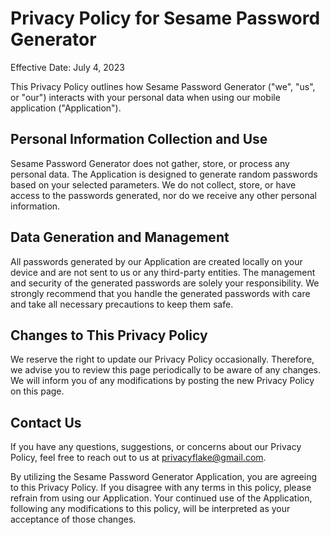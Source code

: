 # Privacy Policy for Sesame Password Generator

Effective Date: July 4, 2023

This Privacy Policy outlines how Sesame Password Generator ("we", "us", or "our") interacts with your personal data when using our mobile application ("Application").

## Personal Information Collection and Use

Sesame Password Generator does not gather, store, or process any personal data. The Application is designed to generate random passwords based on your selected parameters. We do not collect, store, or have access to the passwords generated, nor do we receive any other personal information.

## Data Generation and Management

All passwords generated by our Application are created locally on your device and are not sent to us or any third-party entities. The management and security of the generated passwords are solely your responsibility. We strongly recommend that you handle the generated passwords with care and take all necessary precautions to keep them safe.

## Changes to This Privacy Policy

We reserve the right to update our Privacy Policy occasionally. Therefore, we advise you to review this page periodically to be aware of any changes. We will inform you of any modifications by posting the new Privacy Policy on this page.

## Contact Us

If you have any questions, suggestions, or concerns about our Privacy Policy, feel free to reach out to us at privacyflake@gmail.com.

By utilizing the Sesame Password Generator Application, you are agreeing to this Privacy Policy. If you disagree with any terms in this policy, please refrain from using our Application. Your continued use of the Application, following any modifications to this policy, will be interpreted as your acceptance of those changes.
